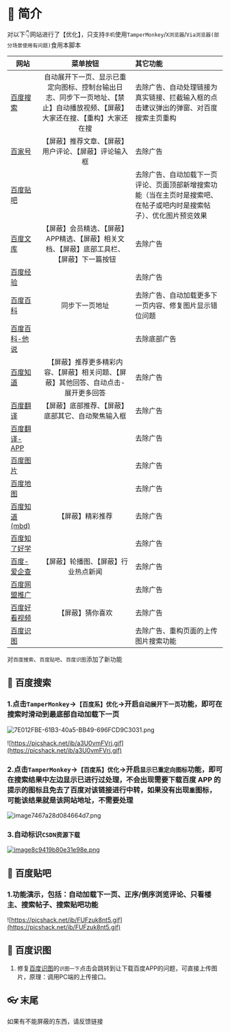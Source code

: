 # 🎈 简介

对以下👇网站进行了【优化】，只支持`手机`使用`TamperMonkey`/`X浏览器`/`Via浏览器(部分场景使用有问题)`食用本脚本

|     网站     | 菜单按钮 |  其它功能 |
| ------------ |   :--:  |  :------------------  |
|     [百度搜索](https://m.baidu/com/) | 自动展开下一页、显示已重定向图标、控制台输出日志、同步下一页地址、【禁止】自动播放视频、【屏蔽】大家还在搜、【重构】大家还在搜|   去除广告、自动处理链接为真实链接、拦截输入框的点击建议弹出的弹窗、对百度搜索主页重构 |
|     [百家号](https://baijiahao.baidu.com/)   | 【屏蔽】推荐文章、【屏蔽】用户评论、【屏蔽】评论输入框 | 去除广告 |
|     [百度贴吧](https://tieba.baidu.com/) |             | 去除广告、自动加载下一页评论、页面顶部新增搜索功能（当在主页时是搜索吧、在帖子或吧内时是搜索帖子）、优化图片预览效果 |
|     [百度文库](https://wenku.baidu.com/) | 【屏蔽】会员精选、【屏蔽】APP精选、【屏蔽】相关文档、【屏蔽】底部工具栏、【屏蔽】下一篇按钮 | 去除广告 |
|     [百度经验](https://jingyan.baidu.com/) |             | 去除广告 |
|     [百度百科](https://baike.baidu.com/) | 同步下一页地址 | 去除广告、自动加载更多下一页内容、修复图片显示错位问题 |
|     [百度百科-他说](https://baike.baidu.com/tashuo/home) |             | 去除底部广告 |
|     [百度知道](https://zhidao.baidu.com/) | 【屏蔽】推荐更多精彩内容、【屏蔽】相关问题、【屏蔽】其他回答、自动点击-展开更多回答 | 去除广告 |
|     [百度翻译](https://fanyi.baidu.com/) | 【屏蔽】底部推荐、【屏蔽】底部其它、自动聚焦输入框 | 去除广告 |
|     [百度翻译-APP](https://fanyi-app.baidu.com) |             | 去除广告 |
|     [百度图片](https://image.baidu.com/) |             | 去除广告 |
|     [百度地图](https://map.baidu.com/) |             | 去除广告 |
|     [百度知道(mbd)](https://mbd.baidu.com/ma/tips?appKey=eot71qyZ0ino8W34o3XG6aQ9YdAn4R1m) | 【屏蔽】精彩推荐 | 去除广告 |
|     [百度知了好学](https://xue.baidu.com/) |             | 去除广告 |
|  [百度-爱企查](https://aiqicha.baidu.com/) | 【屏蔽】轮播图、【屏蔽】行业热点新闻 | 去除广告 |
|     [百度网盟推广](https://pos.baidu.com/) |             | 去除广告 |
|     [百度好看视频](https://haokan.baidu.com/) | 【屏蔽】猜你喜欢 | 去除广告 |
|     [百度识图](https://shitu.baidu.com/) |             | 去除广告、重构页面的上传图片搜索功能 |

对`百度搜索`、`百度贴吧`、`百度识图`添加了新功能

## 🎃 百度搜索

### 1.点击`TamperMonkey`->`【百度系】优化`->开启`自动展开下一页`功能，即可在搜索时滑动到最底部自动加载下一页

![7E012FBE-61B3-40a5-BB49-696FCD9C3031.png](https://www.z4a.net/images/2023/08/23/7E012FBE-61B3-40a5-BB49-696FCD9C3031.png)

![https://picshack.net/ib/a3U0vmFVrj.gif](https://picshack.net/ib/a3U0vmFVrj.gif)

### 2.点击`TamperMonkey`->`【百度系】优化`->开启`显示已重定向图标`功能，即可在搜索结果中左边显示已进行过处理，不会出现需要下载百度 APP 的提示的图标且免去了百度对该链接进行中转，如果没有出现`重`图标，可能该结果就是该网站地址，不需要处理

![image7467a28d084664d7.png](https://www.z4a.net/images/2022/11/16/image7467a28d084664d7.png)

### 3.自动标识`CSDN资源下载`

[![image8c9419b80e31e98e.png](https://www.z4a.net/images/2022/11/16/image8c9419b80e31e98e.png)](https://www.z4a.net/image/2S85E6)

## 🎃 百度贴吧

### 1.功能演示，包括：自动加载下一页、正序/倒序浏览评论、只看楼主、搜索帖子、搜索贴吧功能

![https://picshack.net/ib/FUFzuk8nt5.gif](https://picshack.net/ib/FUFzuk8nt5.gif)

## 🎃 百度识图

1. 修复[百度识图](https://graph.baidu.com/view/home)的`识图一下`点击会跳转到让下载百度APP的问题，可直接上传图片，原理：调用PC端的上传接口。

## 👓 末尾

如果有不能屏蔽的东西，请反馈链接
